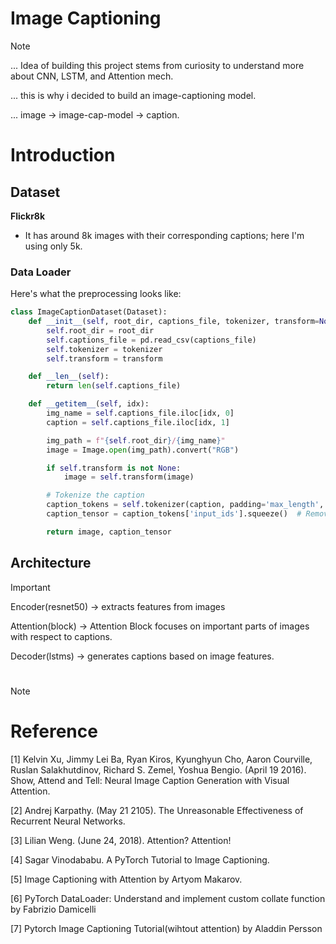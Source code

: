# Image Captioning 

> [!NOTE]
>  
> ... Idea of building this project stems from curiosity to understand more about CNN, LSTM, and Attention mech.
> 
> ... this is why i decided to build an image-captioning model.
> 
> ... image -> image-cap-model -> caption. 


# Introduction

## Dataset 

**Flickr8k**

- It has around 8k images with their corresponding captions; here I'm using only 5k.

### Data Loader 

Here's what the preprocessing looks like:

```python 
class ImageCaptionDataset(Dataset):
    def __init__(self, root_dir, captions_file, tokenizer, transform=None):
        self.root_dir = root_dir
        self.captions_file = pd.read_csv(captions_file)
        self.tokenizer = tokenizer
        self.transform = transform

    def __len__(self):
        return len(self.captions_file)

    def __getitem__(self, idx):
        img_name = self.captions_file.iloc[idx, 0]
        caption = self.captions_file.iloc[idx, 1]

        img_path = f"{self.root_dir}/{img_name}"
        image = Image.open(img_path).convert("RGB")

        if self.transform is not None:
            image = self.transform(image)

        # Tokenize the caption
        caption_tokens = self.tokenizer(caption, padding='max_length', max_length=30, truncation=True, return_tensors="pt")
        caption_tensor = caption_tokens['input_ids'].squeeze()  # Remove extra dimension

        return image, caption_tensor
```

## Architecture

> [!IMPORTANT]
>
> Encoder(resnet50) -> extracts features from images
>
> Attention(block) -> Attention Block focuses on important parts of images with respect to captions.
>
> Decoder(lstms) -> generates captions based on image features.


#  

> [!NOTE]


# Reference 

[1] Kelvin Xu, Jimmy Lei Ba, Ryan Kiros, Kyunghyun Cho, Aaron Courville, Ruslan Salakhutdinov, Richard S. Zemel, Yoshua Bengio. (April 19 2016). Show, Attend and Tell: Neural Image Caption Generation with Visual Attention.

[2] Andrej Karpathy. (May 21 2105). The Unreasonable Effectiveness of Recurrent Neural Networks.

[3] Lilian Weng. (June 24, 2018). Attention? Attention!

[4] Sagar Vinodababu. A PyTorch Tutorial to Image Captioning.

[5] Image Captioning with Attention by Artyom Makarov.

[6] PyTorch DataLoader: Understand and implement custom collate function by Fabrizio Damicelli

[7] Pytorch Image Captioning Tutorial(wihtout attention) by Aladdin Persson
